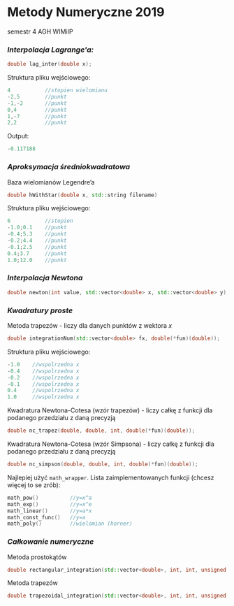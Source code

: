 # Metody Numeryczne 2019
semestr 4 AGH WIMiIP

### *Interpolacja Lagrange'a:*
```cpp
double lag_inter(double x);
```

Struktura pliku wejściowego:

```cpp
4           //stopien wielomianu
-2,5        //punkt
-1,-2       //punkt
0,4         //punkt
1,-7        //punkt
2,2         //punkt
```

Output:
```cpp
-0.117188 
```



### *Aproksymacja średniokwadratowa*
Baza wielomianów Legendre’a
```cpp
double hWithStar(double x, std::string filename)
```

Struktura pliku wejściowego:

```cpp
6           //stopien
-1.0;0.1    //punkt
-0.4;5.3    //punkt
-0.2;4.4    //punkt
-0.1;2.5    //punkt
0.4;3.7     //punkt
1.0;12.0    //punkt
```

### *Interpolacja Newtona*

```cpp
double newton(int value, std::vector<double> x, std::vector<double> y);
```

### *Kwadratury proste*

Metoda trapezów - liczy dla danych punktów z wektora *x*
```cpp
double integrationNum(std::vector<double> fx, double(*fun)(double));
```

Struktura pliku wejściowego:

```cpp
-1.0    //wspolrzedna x
-0.4    //wspolrzedna x
-0.2    //wspolrzedna x
-0.1    //wspolrzedna x
0.4     //wspolrzedna x
1.0     //wspolrzedna x
```

Kwadratura Newtona-Cotesa (wzór trapezów)  - liczy całkę z funkcji dla podanego przedziału z daną precyzją
```cpp
double nc_trapez(double, double, int, double(*fun)(double));
```

Kwadratura Newtona-Cotesa (wzór Simpsona)  - liczy całkę z funkcji dla podanego przedziału z daną precyzją
```cpp
double nc_simpson(double, double, int, double(*fun)(double));
```

Najlepiej użyć ```math_wrapper```. Lista zaimplementowanych funkcji (chcesz więcej to se zrób):

```cpp
math_pow()          //y=x^a
math_exp()          //y=x^e
math_linear()       //y=a*x
math_const_func()   //y=a
math_poly()         //wielomian (horner)
```

### *Całkowanie numeryczne*

Metoda prostokątów
```cpp
double rectangular_integration(std::vector<double>, int, int, unsigned int);
```

Metoda trapezów
```cpp
double trapezoidal_integration(std::vector<double>, int, int, unsigned int);
```